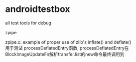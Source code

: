 # androidtestbox

all test tools for debug  

zpipe  

zpipe.c: example of proper use of zlib's inflate() and deflate()  
用于测试 processDeflatedEntry函数, processDeflatedEntry在BlockImageUpdateFn解析transfer.list的new命令最终调用到  
